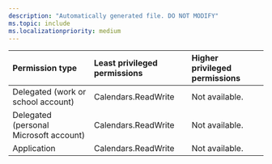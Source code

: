 ```yaml
---
description: "Automatically generated file. DO NOT MODIFY"
ms.topic: include
ms.localizationpriority: medium
---
```


|Permission type|Least privileged permissions|Higher privileged permissions|
|:---|:---|:---|
|Delegated (work or school account)|Calendars.ReadWrite|Not available.|
|Delegated (personal Microsoft account)|Calendars.ReadWrite|Not available.|
|Application|Calendars.ReadWrite|Not available.|

